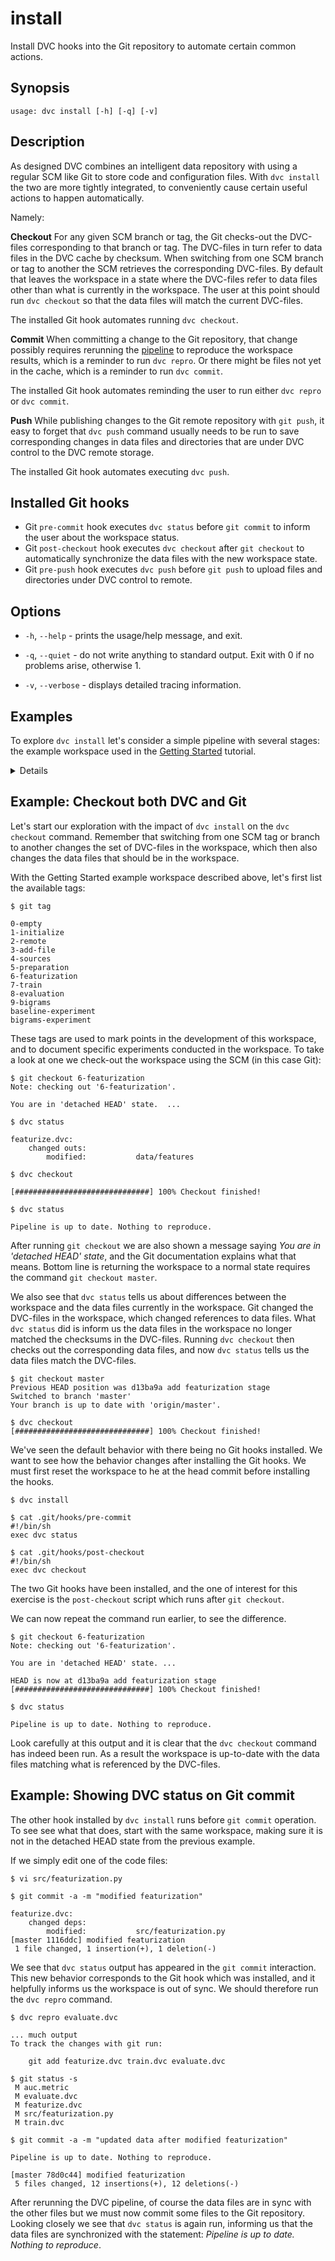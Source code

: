 # install

Install DVC hooks into the Git repository to automate certain common actions.

## Synopsis

```usage
usage: dvc install [-h] [-q] [-v]
```

## Description

As designed DVC combines an intelligent data repository with using a regular SCM
like Git to store code and configuration files. With `dvc install` the two are
more tightly integrated, to conveniently cause certain useful actions to happen
automatically.

Namely:

**Checkout** For any given SCM branch or tag, the Git checks-out the DVC-files
corresponding to that branch or tag. The DVC-files in turn refer to data files
in the DVC cache by checksum. When switching from one SCM branch or tag to
another the SCM retrieves the corresponding DVC-files. By default that leaves
the workspace in a state where the DVC-files refer to data files other than what
is currently in the workspace. The user at this point should run `dvc checkout`
so that the data files will match the current DVC-files.

The installed Git hook automates running `dvc checkout`.

**Commit** When committing a change to the Git repository, that change possibly
requires rerunning the [pipeline](/doc/get-started/pipeline) to
reproduce the workspace results, which is a reminder to run `dvc repro`. Or
there might be files not yet in the cache, which is a reminder to run
`dvc commit`.

The installed Git hook automates reminding the user to run either `dvc repro` or
`dvc commit`.

**Push** While publishing changes to the Git remote repository with `git push`,
it easy to forget that `dvc push` command usually needs to be run to save
corresponding changes in data files and directories that are under DVC control
to the DVC remote storage.

The installed Git hook automates executing `dvc push`.


## Installed Git hooks

- Git `pre-commit` hook executes `dvc status` before `git commit` to inform the
  user about the workspace status.
- Git `post-checkout` hook executes `dvc checkout` after `git checkout` to
  automatically synchronize the data files with the new workspace state.
- Git `pre-push` hook executes `dvc push` before `git push` to upload files
  and directories under DVC control to remote.

## Options

- `-h`, `--help` - prints the usage/help message, and exit.

- `-q`, `--quiet` - do not write anything to standard output. Exit with 0 if no
  problems arise, otherwise 1.

- `-v`, `--verbose` - displays detailed tracing information.

## Examples

To explore `dvc install` let's consider a simple pipeline with several stages:
the example workspace used in the [Getting Started](/doc/get-started) tutorial.

<details>

### Click and expand to setup the project

This step is optional, and you can run it only if you want to run this examples
in your environment. First, you need to download the project:

```dvc
$ git clone https://github.com/iterative/example-get-started
```

Second, let's install the requirements. But before we do that, we **strongly**
recommend creating a virtual environment with `virtualenv` or a similar tool:

```dvc
$ cd example-get-started
$ virtualenv -p python3 .env
$ source .env/bin/activate
```

Now, we can install requirements for the project:

```dvc
$ pip install -r requirements.txt
```

Then download the precomputed data using:

```dvc
$ dvc pull --all-branches --all-tags
```

This data will be retrieved from a preconfigured remote cache.

</details>

## Example: Checkout both DVC and Git

Let's start our exploration with the impact of `dvc install` on the
`dvc checkout` command. Remember that switching from one SCM tag or branch to
another changes the set of DVC-files in the workspace, which then also changes
the data files that should be in the workspace.

With the Getting Started example workspace described above, let's first list the
available tags:

```dvc
$ git tag

0-empty
1-initialize
2-remote
3-add-file
4-sources
5-preparation
6-featurization
7-train
8-evaluation
9-bigrams
baseline-experiment
bigrams-experiment
```

These tags are used to mark points in the development of this workspace, and to
document specific experiments conducted in the workspace. To take a look at one
we check-out the workspace using the SCM (in this case Git):

```dvc
$ git checkout 6-featurization
Note: checking out '6-featurization'.

You are in 'detached HEAD' state.  ...

$ dvc status

featurize.dvc:
    changed outs:
        modified:           data/features

$ dvc checkout

[##############################] 100% Checkout finished!

$ dvc status

Pipeline is up to date. Nothing to reproduce.
```

After running `git checkout` we are also shown a message saying _You are in
'detached HEAD' state_, and the Git documentation explains what that means.
Bottom line is returning the workspace to a normal state requires the command
`git checkout master`.

We also see that `dvc status` tells us about differences between the workspace
and the data files currently in the workspace. Git changed the DVC-files in the
workspace, which changed references to data files. What `dvc status` did is
inform us the data files in the workspace no longer matched the checksums in the
DVC-files. Running `dvc checkout` then checks out the corresponding data files,
and now `dvc status` tells us the data files match the DVC-files.

```dvc
$ git checkout master
Previous HEAD position was d13ba9a add featurization stage
Switched to branch 'master'
Your branch is up to date with 'origin/master'.

$ dvc checkout
[##############################] 100% Checkout finished!
```

We've seen the default behavior with there being no Git hooks installed. We want
to see how the behavior changes after installing the Git hooks. We must first
reset the workspace to he at the head commit before installing the hooks.

```dvc
$ dvc install

$ cat .git/hooks/pre-commit
#!/bin/sh
exec dvc status

$ cat .git/hooks/post-checkout
#!/bin/sh
exec dvc checkout
```

The two Git hooks have been installed, and the one of interest for this exercise
is the `post-checkout` script which runs after `git checkout`.

We can now repeat the command run earlier, to see the difference.

```dvc
$ git checkout 6-featurization
Note: checking out '6-featurization'.

You are in 'detached HEAD' state. ...

HEAD is now at d13ba9a add featurization stage
[##############################] 100% Checkout finished!

$ dvc status

Pipeline is up to date. Nothing to reproduce.
```

Look carefully at this output and it is clear that the `dvc checkout` command
has indeed been run. As a result the workspace is up-to-date with the data files
matching what is referenced by the DVC-files.

## Example: Showing DVC status on Git commit

The other hook installed by `dvc install` runs before `git commit` operation. To
see see what that does, start with the same workspace, making sure it is not in
the detached HEAD state from the previous example.

If we simply edit one of the code files:

```dvc
$ vi src/featurization.py

$ git commit -a -m "modified featurization"

featurize.dvc:
    changed deps:
        modified:           src/featurization.py
[master 1116ddc] modified featurization
 1 file changed, 1 insertion(+), 1 deletion(-)
```

We see that `dvc status` output has appeared in the `git commit` interaction.
This new behavior corresponds to the Git hook which was installed, and it
helpfully informs us the workspace is out of sync. We should therefore run the
`dvc repro` command.

```dvc
$ dvc repro evaluate.dvc

... much output
To track the changes with git run:

    git add featurize.dvc train.dvc evaluate.dvc

$ git status -s
 M auc.metric
 M evaluate.dvc
 M featurize.dvc
 M src/featurization.py
 M train.dvc

$ git commit -a -m "updated data after modified featurization"

Pipeline is up to date. Nothing to reproduce.

[master 78d0c44] modified featurization
 5 files changed, 12 insertions(+), 12 deletions(-)
```

After rerunning the DVC pipeline, of course the data files are in sync with the
other files but we must now commit some files to the Git repository. Looking
closely we see that `dvc status` is again run, informing us that the data files
are synchronized with the statement: _Pipeline is up to date. Nothing to
reproduce_.


